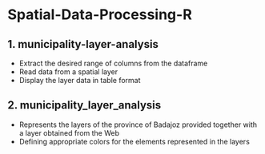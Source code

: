 # Spatial-Data-Processing-R

## 1. municipality-layer-analysis
* Extract the desired range of columns from the dataframe
* Read data from a spatial layer
* Display the layer data in table format

## 2. municipality_layer_analysis
* Represents the layers of the province of Badajoz provided together with a layer obtained from the Web
* Defining appropriate colors for the elements represented in the layers
